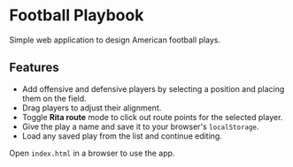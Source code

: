 # Football Playbook

Simple web application to design American football plays.

## Features

* Add offensive and defensive players by selecting a position and placing them on the field.
* Drag players to adjust their alignment.
* Toggle **Rita route** mode to click out route points for the selected player.
* Give the play a name and save it to your browser's `localStorage`.
* Load any saved play from the list and continue editing.

Open `index.html` in a browser to use the app.


